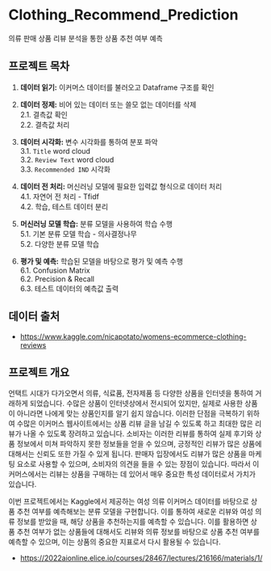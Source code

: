 # Clothing_Recommend_Prediction
의류 판매 상품 리뷰 분석을 통한 상품 추천 여부 예측
## 프로젝트 목차

1. **데이터 읽기:** 이커머스 데이터를 불러오고 Dataframe 구조를 확인


2. **데이터 정제:** 비어 있는 데이터 또는 쓸모 없는 데이터를 삭제<br>
    2.1. 결측값 확인<br>
    2.2. 결측값 처리<br>


3. **데이터 시각화:** 변수 시각화를 통하여 분포 파악<br>
    3.1. `Title` word cloud<br>
    3.2. `Review Text` word cloud<br>
    3.3. `Recommended IND` 시각화<br>


4. **데이터 전 처리:** 머신러닝 모델에 필요한 입력값 형식으로 데이터 처리<br>
    4.1. 자연어 전 처리 - Tfidf<br>
    4.2. 학습, 테스트 데이터 분리<br>


5. **머신러닝 모델 학습:** 분류 모델을 사용하여 학습 수행<br>
    5.1. 기본 분류 모델 학습 - 의사결정나무<br>
    5.2. 다양한 분류 모델 학습<br>


6. **평가 및 예측:** 학습된 모델을 바탕으로 평가 및 예측 수행<br>
    6.1. Confusion Matrix<br>
    6.2. Precision & Recall<br>
    6.3. 테스트 데이터의 예측값 출력


## 데이터 출처 
- https://www.kaggle.com/nicapotato/womens-ecommerce-clothing-reviews


## 프로젝트 개요

언택트 시대가 다가오면서 의류, 식료품, 전자제품 등 다양한 상품을 인터넷을 통하여 거래하게 되었습니다. 수많은 상품이 인터넷상에서 전시되어 있지만, 실제로 사용한 상품이 아니라면 나에게 맞는 상품인지를 알기 쉽지 않습니다. 이러한 단점을 극복하기 위하여 수많은 이커머스 웹사이트에서는 상품 리뷰 글을 남길 수 있도록 하고 최대한 많은 리뷰가 나올 수 있도록 장려하고 있습니다. 소비자는 이러한 리뷰를 통하여 실제 후기와 상품 정보에서 미쳐 파악하지 못한 정보들을 얻을 수 있으며, 긍정적인 리뷰가 많은 상품에 대해서는 신뢰도 또한 가질 수 있게 됩니다. 판매자 입장에서도 리뷰가 많은 상품을 마케팅 요소로 사용할 수 있으며, 소비자의 의견을 들을 수 있는 장점이 있습니다. 따라서 이커머스에서는 리뷰는 상품을 구매하는 데 있어서 매우 중요한 특성 데이터로서 가치가 있습니다.

이번 프로젝트에서는 Kaggle에서 제공하는 여성 의류 이커머스 데이터를 바탕으로 상품 추천 여부를 예측해보는 분류 모델을 구현합니다. 이를 통하여 새로운 리뷰와 여성 의류 정보를 받았을 때, 해당 상품을 추천하는지를 예측할 수 있습니다. 이를 활용하면 상품 추천 여부가 없는 상품들에 대해서도 리뷰와 의류 정보를 바탕으로 상품 추천 여부를 예측할 수 있으며, 이는 상품의 중요한 지표로서 다시 활용될 수 있습니다. 


- https://2022aionline.elice.io/courses/28467/lectures/216166/materials/1/
